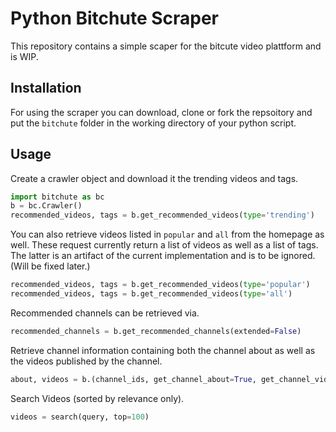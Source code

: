 # Python Bitchute Scraper

This repository contains a simple scaper for the bitcute video plattform and is WIP.


## Installation

For using the scraper you can download, clone or fork the repsoitory and put the ```bitchute``` folder in the working directory of your python script.

## Usage

Create a crawler object and download it the trending videos and tags.

```Python
import bitchute as bc
b = bc.Crawler()        
recommended_videos, tags = b.get_recommended_videos(type='trending')
```

You can also retrieve videos listed in ```popular``` and ```all``` from the homepage as well. These request currently return a list of videos as well as a list of tags. The latter is an artifact of the current implementation and is to be ignored. (Will be fixed later.)

```Python
recommended_videos, tags = b.get_recommended_videos(type='popular')
recommended_videos, tags = b.get_recommended_videos(type='all')
```

Recommended channels can be retrieved via.

```Python
recommended_channels = b.get_recommended_channels(extended=False)
```

Retrieve channel information containing both the channel about as well as the videos published by the channel.

```Python
about, videos = b.(channel_ids, get_channel_about=True, get_channel_videos=True)
```

Search Videos (sorted by relevance only).

```Python
videos = search(query, top=100)
```
